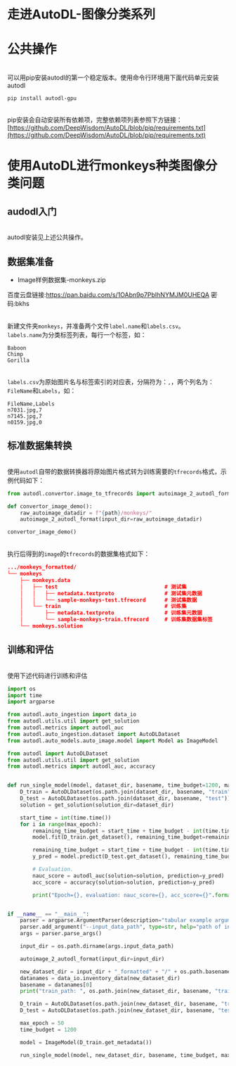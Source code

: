 # 走进AutoDL-图像分类系列

<a name="f3da820f"></a>
# 公共操作

<br />可以用pip安装autodl的第一个稳定版本。使用命令行环境用下面代码单元安装autodl<br />

```
pip install autodl-gpu
```

<br />pip安装会自动安装所有依赖项，完整依赖项列表参照下方链接：[https://github.com/DeepWisdom/AutoDL/blob/pip/requirements.txt](https://github.com/DeepWisdom/AutoDL/blob/pip/requirements.txt)

<a name="3f54a3bd"></a>
# 使用AutoDL进行monkeys种类图像分类问题


<a name="52f97eb8"></a>
## audodl入门

<br />autodl安装见上述公共操作。<br />

<a name="9a0ca25d"></a>
## 数据集准备
- Image样例数据集-monkeys.zip

百度云盘链接:https://pan.baidu.com/s/1OAbn9p7PbIhNYMJM0UHEQA  密码:bkhs

<br />新建文件夹`monkeys`，并准备两个文件`label.name`和`labels.csv`。<br />`labels.name`为分类标签列表，每行一个标签，如：<br />

```
Baboon
Chimp
Gorilla
```

<br />`labels.csv`为原始图片名与标签索引的对应表，分隔符为：`,`，两个列名为：`FileName`和`Labels`，如：<br />

```
FileName,Labels
n7031.jpg,7
n7145.jpg,7
n0159.jpg,0
```


<a name="f1f3d545"></a>
## 标准数据集转换

<br />使用`autodl`自带的数据转换器将原始图片格式转为训练需要的`tfrecords`格式，示例代码如下：<br />

```python
from autodl.convertor.image_to_tfrecords import autoimage_2_autodl_format

def convertor_image_demo():
    raw_autoimage_datadir = f"{path}/monkeys/"
    autoimage_2_autodl_format(input_dir=raw_autoimage_datadir)

convertor_image_demo()
```

<br />执行后得到的`image`的`tfrecords`的数据集格式如下：<br />

```json
.../monkeys_formatted/
└── monkeys
    ├── monkeys.data
    │   ├── test                                  # 测试集
    │   │   ├── metadata.textproto                # 测试集元数据
    │   │   └── sample-monkeys-test.tfrecord      # 测试集数据
    │   └── train                                 # 训练集
    │       ├── metadata.textproto                # 训练集元数据
    │       └── sample-monkeys-train.tfrecord     # 训练集数据集标签
    └── monkeys.solution
```


<a name="3e8da0a7"></a>
## 训练和评估

<br />使用下述代码进行训练和评估<br />

```python
import os
import time
import argparse

from autodl.auto_ingestion import data_io
from autodl.utils.util import get_solution
from autodl.metrics import autodl_auc
from autodl.auto_ingestion.dataset import AutoDLDataset
from autodl.auto_models.auto_image.model import Model as ImageModel

from autodl import AutoDLDataset
from autodl.utils.util import get_solution
from autodl.metrics import autodl_auc, accuracy


def run_single_model(model, dataset_dir, basename, time_budget=1200, max_epoch=50):
    D_train = AutoDLDataset(os.path.join(dataset_dir, basename, "train"))
    D_test = AutoDLDataset(os.path.join(dataset_dir, basename, "test"))
    solution = get_solution(solution_dir=dataset_dir)

    start_time = int(time.time())
    for i in range(max_epoch):
        remaining_time_budget = start_time + time_budget - int(time.time())
        model.fit(D_train.get_dataset(), remaining_time_budget=remaining_time_budget)

        remaining_time_budget = start_time + time_budget - int(time.time())
        y_pred = model.predict(D_test.get_dataset(), remaining_time_budget=remaining_time_budget)

        # Evaluation.
        nauc_score = autodl_auc(solution=solution, prediction=y_pred)
        acc_score = accuracy(solution=solution, prediction=y_pred)

        print("Epoch={}, evaluation: nauc_score={}, acc_score={}".format(i, nauc_score, acc_score))


if __name__ == "__main__":
    parser = argparse.ArgumentParser(description="tabular example arguments")
    parser.add_argument("--input_data_path", type=str, help="path of input data")
    args = parser.parse_args()

    input_dir = os.path.dirname(args.input_data_path)

    autoimage_2_autodl_format(input_dir=input_dir)

    new_dataset_dir = input_dir + "_formatted" + "/" + os.path.basename(input_dir)
    datanames = data_io.inventory_data(new_dataset_dir)
    basename = datanames[0]
    print("train_path: ", os.path.join(new_dataset_dir, basename, "train"))

    D_train = AutoDLDataset(os.path.join(new_dataset_dir, basename, "train"))
    D_test = AutoDLDataset(os.path.join(new_dataset_dir, basename, "test"))

    max_epoch = 50
    time_budget = 1200

    model = ImageModel(D_train.get_metadata())

    run_single_model(model, new_dataset_dir, basename, time_budget, max_epoch)
```



